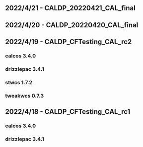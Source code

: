 ## 2022/4/21 - CALDP_20220421_CAL_final

## 2022/4/20 - CALDP_20220420_CAL_final

## 2022/4/19 - CALDP_CFTesting_CAL_rc2
### calcos 3.4.0
### drizzlepac 3.4.1
### stwcs 1.7.2
### tweakwcs 0.7.3

## 2022/4/18 - CALDP_CFTesting_CAL_rc1
### calcos 3.4.0
### drizzlepac 3.4.1


